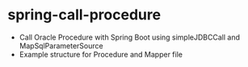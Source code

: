 # spring-call-procedure
- Call Oracle Procedure with Spring Boot using simpleJDBCCall and MapSqlParameterSource
- Example structure for Procedure and Mapper file

